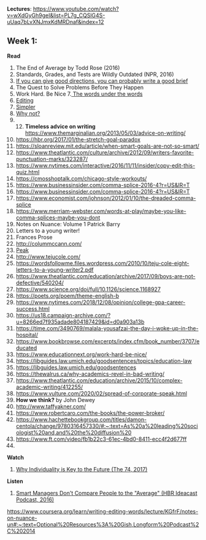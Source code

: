 **Lectures**: 
https://www.youtube.com/watch?v=wXdGyGh9geI&list=PL7g_CQSlG4S-uUaq7bLvXNJmxKdMRDnaf&index=12



## Week 1:

**Read**
1. The End of Average by Todd Rose (2016)
2. Standards, Grades, and Tests are Wildly Outdated (NPR, 2016)
3. <a href="https://www.abajournal.com/magazine/article/one-who-can-draw-a-good-map-can-probably-write-a-good-brief"> If you can give good directions, you can probably write a good brief </a>
4. The Quest to Solve Problems Before They Happen
5. Work Hard. Be Nice
7.<a href="https://www.poetryfoundation.org/poems/48596/the-words-under-the-words"> The words under the words </a> 
8. <a href="https://www.michbar.org/file/barjournal/article/documents/pdf4article3374.pdf"> Editing</a>
9. <a href="https://www.simonandschuster.com/books/Simpler/Cass-R-Sunstein/9781476726601">Simpler</a>
10. <a href="Why Not? "> Why not? </a>
11. 12. **Timeless advice on writing** https://www.themarginalian.org/2013/05/03/advice-on-writing/
13. https://hbr.org/2017/01/the-stretch-goal-paradox
14. https://sloanreview.mit.edu/article/when-smart-goals-are-not-so-smart/
15. https://www.theatlantic.com/culture/archive/2012/09/writers-favorite-punctuation-marks/323287/
16. https://www.nytimes.com/interactive/2016/11/11/insider/copy-edit-this-quiz.html
17. https://cmosshoptalk.com/chicago-style-workouts/
18. https://www.businessinsider.com/comma-splice-2016-4?r=US&IR=T
19. https://www.businessinsider.com/comma-splice-2016-4?r=US&IR=T
20. https://www.economist.com/johnson/2012/01/10/the-dreaded-comma-splice
21. https://www.merriam-webster.com/words-at-play/maybe-you-like-comma-splices-maybe-you-dont
22. Notes on Nuance: Volume 1 Patrick Barry
23. Letters to a young writer! 
24. Frances Prose
25. http://colummccann.com/
26. <a href="https://www.amazon.co.uk/dp/B011H56MKS/ref=dp-kindle-redirect?_encoding=UTF8&btkr=1"> Peak </a>
27. http://www.tejucole.com/
28. https://wordsfollowme.files.wordpress.com/2010/10/teju-cole-eight-letters-to-a-young-writer2.pdf
29. https://www.theatlantic.com/education/archive/2017/09/boys-are-not-defective/540204/
30. https://www.science.org/doi/full/10.1126/science.1168927
31. https://poets.org/poem/theme-english-b
32. https://www.nytimes.com/2018/12/08/opinion/college-gpa-career-success.html
33. https://us18.campaign-archive.com/?u=8266ed7f935adade804187429&id=d0a903a13b
34. https://time.com/3490769/malala-yousafzai-the-day-i-woke-up-in-the-hospital/
35. https://www.bookbrowse.com/excerpts/index.cfm/book_number/3707/educated
36. https://www.educationnext.org/work-hard-be-nice/
37. https://libguides.law.umich.edu/goodsentences/topics/education-law
38. https://libguides.law.umich.edu/goodsentences
39. https://thewalrus.ca/why-academics-revel-in-bad-writing/
40. https://www.theatlantic.com/education/archive/2015/10/complex-academic-writing/412255/
41. https://www.vulture.com/2020/02/spread-of-corporate-speak.html
42. **How we think?** by John Dewey 
43. http://www.taffyakner.com/
44. https://www.robertcaro.com/the-books/the-power-broker/
45. https://www.hachettebookgroup.com/titles/damon-centola/change/9780316457330/#:~:text=As%20a%20leading%20sociologist%20and,and%20the%20diffusion%20
46. https://www.ft.com/video/fb1b22c3-61ec-4bd0-8411-ecc4f2d677ff
47. 

**Watch**
1. <a href="https://www.youtube.com/watch?v=-34ASwa_Ztk"> Why Individuality is Key to the Future (The 74, 2017)</a>

**Listen**
1. <a href="https://hbr.org/podcast/2016/04/smart-managers-dont-compare-people-to-the-average"> Smart Managers Don't Compare People to the "Average" (HBR Ideacast Podcast, 2016)</a>

https://www.coursera.org/learn/writing-editing-words/lecture/KGfrF/notes-on-nuance-un#:~:text=Optional%20Resources%3A%20Gish,Longform%20Podcast%2C%202014

